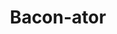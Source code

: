 ---
pid: ws132
title: Bacon-ator
location_transcription: Municipal Bldg
coordinates: "[-75.164339907134, 39.953748252343]"
zipcode: '19147'
gen_neighborhood: South Philadelphia
neighborhood: Queen Village,Bella Vista,Pennsport,Italian Market
outside_phl: 
age: '44'
age_range: 40-49
instagram: 
image_file_name: ws_132.jpg
proposal_transcription: Remove Rizzo statue and erect a statue of Edmund Bacon
topic: Person,History
topic_summary: 0, 0, 0
type: Sculpture Statue
keywords_other: 
credit: Evan
image_labels: 
twitter: 
facebook: 
permalink: "/monuments/ws132/"
layout: item-page
---